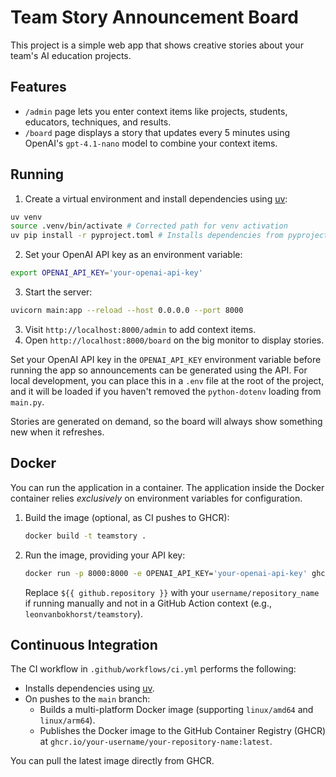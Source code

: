 # Team Story Announcement Board

This project is a simple web app that shows creative stories about your team's AI education projects.

## Features

- `/admin` page lets you enter context items like projects, students, educators, techniques, and results.
- `/board` page displays a story that updates every 5 minutes using OpenAI's `gpt-4.1-nano` model to combine your context items.

## Running

1. Create a virtual environment and install dependencies using [uv](https://github.com/astral-sh/uv):

```bash
uv venv
source .venv/bin/activate # Corrected path for venv activation
uv pip install -r pyproject.toml # Installs dependencies from pyproject.toml
```

2. Set your OpenAI API key as an environment variable:

```bash
export OPENAI_API_KEY='your-openai-api-key'
```

3. Start the server:

```bash
uvicorn main:app --reload --host 0.0.0.0 --port 8000
```

3. Visit `http://localhost:8000/admin` to add context items.
4. Open `http://localhost:8000/board` on the big monitor to display stories.

Set your OpenAI API key in the `OPENAI_API_KEY` environment variable before running the app so announcements can be generated using the API. For local development, you can place this in a `.env` file at the root of the project, and it will be loaded if you haven't removed the `python-dotenv` loading from `main.py`.

Stories are generated on demand, so the board will always show something new when it refreshes.

## Docker

You can run the application in a container. The application inside the Docker container relies _exclusively_ on environment variables for configuration.

1. Build the image (optional, as CI pushes to GHCR):
   ```bash
   docker build -t teamstory .
   ```
2. Run the image, providing your API key:
   ```bash
   docker run -p 8000:8000 -e OPENAI_API_KEY='your-openai-api-key' ghcr.io/${{ github.repository }}:latest
   ```
   Replace `${{ github.repository }}` with your `username/repository_name` if running manually and not in a GitHub Action context (e.g., `leonvanbokhorst/teamstory`).

## Continuous Integration

The CI workflow in `.github/workflows/ci.yml` performs the following:

- Installs dependencies using [uv](https://github.com/astral-sh/uv).
- On pushes to the `main` branch:
  - Builds a multi-platform Docker image (supporting `linux/amd64` and `linux/arm64`).
  - Publishes the Docker image to the GitHub Container Registry (GHCR) at `ghcr.io/your-username/your-repository-name:latest`.

You can pull the latest image directly from GHCR.
